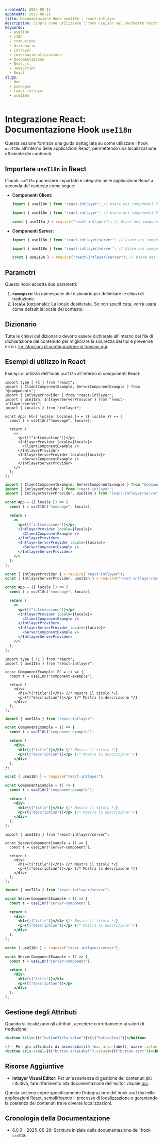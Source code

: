 ```yaml
---
createdAt: 2024-08-11
updatedAt: 2025-06-29
title: Documentazione Hook useI18n | react-intlayer
description: Scopri come utilizzare l'hook useI18n nel pacchetto react-intlayer
keywords:
  - useI18n
  - i18n
  - traduzione
  - dizionario
  - Intlayer
  - internazionalizzazione
  - documentazione
  - Next.js
  - JavaScript
  - React
slugs:
  - doc
  - packages
  - react-intlayer
  - useI18n
---
```


# Integrazione React: Documentazione Hook `useI18n`

Questa sezione fornisce una guida dettagliata su come utilizzare l'hook `useI18n` all'interno delle applicazioni React, permettendo una localizzazione efficiente dei contenuti.

## Importare `useI18n` in React

L'hook `useI18n` può essere importato e integrato nelle applicazioni React a seconda del contesto come segue:

- **Componenti Client:**

  ```typescript codeFormat="typescript"
  import { useI18n } from "react-intlayer"; // Usare nei componenti React lato client
  ```

  ```javascript codeFormat="esm"
  import { useI18n } from "react-intlayer"; // Usare nei componenti React lato client
  ```

  ```javascript codeFormat="commonjs"
  const { useI18n } = require("react-intlayer"); // Usare nei componenti React lato client
  ```

- **Componenti Server:**

  ```typescript codeFormat="commonjs"
  import { useI18n } from "react-intlayer/server"; // Usare nei componenti React lato server
  ```

  ```javascript codeFormat="esm"
  import { useI18n } from "react-intlayer/server"; // Usare nei componenti React lato server
  ```

  ```javascript codeFormat="commonjs"
  const { useI18n } = require("react-intlayer/server"); // Usare nei componenti React lato server
  ```

## Parametri

Questo hook accetta due parametri:

1. **`namespace`**: Un namespace del dizionario per delimitare le chiavi di traduzione.
2. **`locale`** (opzionale): La locale desiderata. Se non specificata, verrà usata come default la locale del contesto.

## Dizionario

Tutte le chiavi del dizionario devono essere dichiarate all'interno dei file di dichiarazione del contenuto per migliorare la sicurezza dei tipi e prevenire errori. [Le istruzioni di configurazione si trovano qui](https://github.com/aymericzip/intlayer/blob/main/docs/docs/it/dictionary/get_started.md).

## Esempi di utilizzo in React

Esempi di utilizzo dell'hook `useI18n` all'interno di componenti React:

```tsx fileName="src/App.tsx" codeFormat="typescript"
import type { FC } from "react";
import { ClientComponentExample, ServerComponentExample } from "@components";
import { IntlayerProvider } from "react-intlayer";
import { useI18n, IntlayerServerProvider } from "react-intlayer/server";
import { Locales } from "intlayer";

const App: FC<{ locale: Locales }> = ({ locale }) => {
  const t = useI18n("homepage", locale);

  return (
    <>
      <p>{t("introduction")}</p>
      <IntlayerProvider locale={locale}>
        <ClientComponentExample />
      </IntlayerProvider>
      <IntlayerServerProvider locale={locale}>
        <ServerComponentExample />
      </IntlayerServerProvider>
    </>
  );
};
```

```jsx fileName="src/app.jsx" codeFormat="esm"
import { ClientComponentExample, ServerComponentExample } from "@components";
import { IntlayerProvider } from "react-intlayer";
import { IntlayerServerProvider, useI18n } from "react-intlayer/server";

const App = ({ locale }) => {
  const t = useI18n("homepage", locale);

  return (
    <>
      <p>{t("introduzione")}</p>
      <IntlayerProvider locale={locale}>
        <ClientComponentExample />
      </IntlayerProvider>
      <IntlayerServerProvider locale={locale}>
        <ServerComponentExample />
      </IntlayerServerProvider>
    </>
  );
};
```

```jsx fileName="src/app.cjs" codeFormat="commonjs"
const { IntlayerProvider } = require("react-intlayer");
const { IntlayerServerProvider, useI18n } = require("react-intlayer/server");

const App = ({ locale }) => {
  const t = useI18n("homepage", locale);

  return (
    <>
      <p>{t("introduzione")}</p>
      <IntlayerProvider locale={locale}>
        <ClientComponentExample />
      </IntlayerProvider>
      <IntlayerServerProvider locale={locale}>
        <ServerComponentExample />
      </IntlayerServerProvider>
    </>
  );
};
```

```tsx fileName="src/components/ComponentExample.tsx" codeFormat="typescript"
import type { FC } from "react";
import { useI18n } from "react-intlayer";

const ComponentExample: FC = () => {
  const t = useI18n("component-example");

  return (
    <div>
      <h1>{t("title")}</h1> {/* Mostra il titolo */}
      <p>{t("description")}</p> {/* Mostra la descrizione */}
    </div>
  );
};
```

```jsx fileName="src/components/ComponentExample.jsx" codeFormat="esm"
import { useI18n } from "react-intlayer";

const ComponentExample = () => {
  const t = useI18n("component-example");

  return (
    <div>
      <h1>{t("title")}</h1> {/* Mostra il titolo */}
      <p>{t("description")}</p> {/* Mostra la descrizione */}
    </div>
  );
};
```

```jsx fileName="src/components/ComponentExample.cjs" codeFormat="commonjs"
const { useI18n } = require("react-intlayer");

const ComponentExample = () => {
  const t = useI18n("component-example");

  return (
    <div>
      <h1>{t("title")}</h1> {/* Mostra il titolo */}
      <p>{t("description")}</p> {/* Mostra la descrizione */}
    </div>
  );
};
```

```tsx fileName="src/components/ServerComponentExample.tsx" codeFormat="typescript"
import { useI18n } from "react-intlayer/server";

const ServerComponentExample = () => {
  const t = useI18n("server-component");

  return (
    <div>
      <h1>{t("title")}</h1> {/* Mostra il titolo */}
      <p>{t("description")}</p> {/* Mostra la descrizione */}
    </div>
  );
};
```

```jsx fileName="src/components/ServerComponentExample.jsx" codeFormat="esm"
import { useI18n } from "react.intlayer/server";

const ServerComponentExample = () => {
  const t = useI18n("server-component");

  return (
    <div>
      <h1>{t("title")}</h1> {/* Mostra il titolo */}
      <p>{t("description")}</p> {/* Mostra la descrizione */}
    </div>
  );
};
```

```jsx fileName="src/components/ServerComponentExample.cjs" codeFormat="commonjs"
const { useI18n } = require("react.intlayer/server");

const ServerComponentExample = () => {
  const t = useI18n("server-component");

  return (
    <div>
      <h1>{t("title")}</h1>
      <p>{t("description")}</p>
    </div>
  );
};
```

## Gestione degli Attributi

Quando si localizzano gli attributi, accedere correttamente ai valori di traduzione:

```jsx
<button title={t("buttonTitle.value")}>{t("buttonText")}</button>

<!-- Per gli attributi di accessibilità (es. aria-label), usare .value poiché sono richieste stringhe pure -->
<button aria-label={t("button.ariaLabel").value}>{t("button.text")}</button>
```

## Risorse Aggiuntive

- **Intlayer Visual Editor**: Per un'esperienza di gestione dei contenuti più intuitiva, fare riferimento alla documentazione dell'editor visuale [qui](https://github.com/aymericzip/intlayer/blob/main/docs/docs/it/intlayer_visual_editor.md).

Questa sezione copre specificamente l'integrazione del hook `useI18n` nelle applicazioni React, semplificando il processo di localizzazione e garantendo la coerenza dei contenuti tra le diverse localizzazioni.

## Cronologia della Documentazione

- 6.0.0 - 2025-06-29: Scrittura iniziale della documentazione dell'hook `useI18n`
